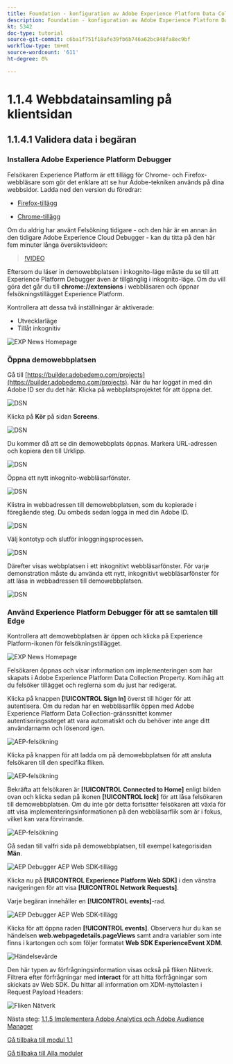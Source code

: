 ```yaml
---
title: Foundation - konfiguration av Adobe Experience Platform Data Collection och Web SDK-tillägget - Web Data Collection på klientsidan
description: Foundation - konfiguration av Adobe Experience Platform Data Collection och Web SDK-tillägget - Web Data Collection på klientsidan
kt: 5342
doc-type: tutorial
source-git-commit: c6ba1f751f18afe39fb6b746a62bc848fa8ec9bf
workflow-type: tm+mt
source-wordcount: '611'
ht-degree: 0%

---
```


# 1.1.4 Webbdatainsamling på klientsidan

## 1.1.4.1 Validera data i begäran

### Installera Adobe Experience Platform Debugger

Felsökaren Experience Platform är ett tillägg för Chrome- och Firefox-webbläsare som gör det enklare att se hur Adobe-tekniken används på dina webbsidor. Ladda ned den version du föredrar:

- [Firefox-tillägg](https://addons.mozilla.org/sv-SE/firefox/addon/adobe-experience-platform-dbg/)

- [Chrome-tillägg](https://chrome.google.com/webstore/detail/adobe-experience-platform/bfnnokhpnncpkdmbokanobigaccjkpob)

Om du aldrig har använt Felsökning tidigare - och den här är en annan än den tidigare Adobe Experience Cloud Debugger - kan du titta på den här fem minuter långa översiktsvideon:

>[!VIDEO](https://video.tv.adobe.com/v/32156?quality=12&learn=on)

Eftersom du läser in demowebbplatsen i inkognito-läge måste du se till att Experience Platform Debugger även är tillgänglig i inkognito-läge. Om du vill göra det går du till **chrome://extensions** i webbläsaren och öppnar felsökningstillägget Experience Platform.

Kontrollera att dessa två inställningar är aktiverade:

- Utvecklarläge
- Tillåt inkognitiv

![EXP News Homepage](./images/ext1.png)

### Öppna demowebbplatsen

Gå till [https://builder.adobedemo.com/projects](https://builder.adobedemo.com/projects). När du har loggat in med din Adobe ID ser du det här. Klicka på webbplatsprojektet för att öppna det.

![DSN](./../../gettingstarted/gettingstarted/images/web8.png)

Klicka på **Kör** på sidan **Screens**.

![DSN](./images/web2.png)

Du kommer då att se din demowebbplats öppnas. Markera URL-adressen och kopiera den till Urklipp.

![DSN](./../../gettingstarted/gettingstarted/images/web3.png)

Öppna ett nytt inkognito-webbläsarfönster.

![DSN](./../../gettingstarted/gettingstarted/images/web4.png)

Klistra in webbadressen till demowebbplatsen, som du kopierade i föregående steg. Du ombeds sedan logga in med din Adobe ID.

![DSN](./../../gettingstarted/gettingstarted/images/web5.png)

Välj kontotyp och slutför inloggningsprocessen.

![DSN](./../../gettingstarted/gettingstarted/images/web6.png)

Därefter visas webbplatsen i ett inkognitivt webbläsarfönster. För varje demonstration måste du använda ett nytt, inkognitivt webbläsarfönster för att läsa in webbadressen till demowebbplatsen.

![DSN](./../../gettingstarted/gettingstarted/images/web7.png)

### Använd Experience Platform Debugger för att se samtalen till Edge

Kontrollera att demowebbplatsen är öppen och klicka på Experience Platform-ikonen för felsökningstillägget.

![EXP News Homepage](./images/ext2.png)

Felsökaren öppnas och visar information om implementeringen som har skapats i Adobe Experience Platform Data Collection Property. Kom ihåg att du felsöker tillägget och reglerna som du just har redigerat.

Klicka på knappen **[!UICONTROL Sign In]** överst till höger för att autentisera. Om du redan har en webbläsarflik öppen med Adobe Experience Platform Data Collection-gränssnittet kommer autentiseringssteget att vara automatiskt och du behöver inte ange ditt användarnamn och lösenord igen.

![AEP-felsökning](./images/validate2.png)

Klicka på knappen för att ladda om på demowebbplatsen för att ansluta felsökaren till den specifika fliken.

![AEP-felsökning](./images/validate2a.png)

Bekräfta att felsökaren är **[!UICONTROL Connected to Home]** enligt bilden ovan och klicka sedan på ikonen **[!UICONTROL lock]** för att låsa felsökaren till demowebbplatsen. Om du inte gör detta fortsätter felsökaren att växla för att visa implementeringsinformationen på den webbläsarflik som är i fokus, vilket kan vara förvirrande.

![AEP-felsökning](./images/validate3.png)

Gå sedan till valfri sida på demowebbplatsen, till exempel kategorisidan **Män**.

![AEP Debugger AEP Web SDK-tillägg](./images/validate4.png)

Klicka nu på **[!UICONTROL Experience Platform Web SDK]** i den vänstra navigeringen för att visa **[!UICONTROL Network Requests]**.

Varje begäran innehåller en **[!UICONTROL events]**-rad.

![AEP Debugger AEP Web SDK-tillägg](./images/validate5.png)

Klicka för att öppna raden **[!UICONTROL events]**. Observera hur du kan se händelsen **web.webpagedetails.pageViews** samt andra variabler som inte finns i kartongen och som följer formatet **Web SDK ExperienceEvent XDM**.

![Händelsevärde](./images/validate8.png)

Den här typen av förfrågningsinformation visas också på fliken Nätverk. Filtrera efter förfrågningar med **interact** för att hitta förfrågningar som skickats av Web SDK. Du hittar all information om XDM-nyttolasten i Request Payload Headers:

![Fliken Nätverk](./images/validate9.png)

Nästa steg: [1.1.5 Implementera Adobe Analytics och Adobe Audience Manager](./ex5.md)

[Gå tillbaka till modul 1.1](./data-ingestion-launch-web-sdk.md)

[Gå tillbaka till Alla moduler](./../../../overview.md)
